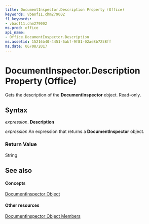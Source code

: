 ```yaml
---
title: DocumentInspector.Description Property (Office)
keywords: vbaof11.chm279002
f1_keywords:
- vbaof11.chm279002
ms.prod: office
api_name:
- Office.DocumentInspector.Description
ms.assetid: 15216b40-4451-5abf-9f81-02ae8b7258ff
ms.date: 06/08/2017
---
```



# DocumentInspector.Description Property (Office)

Gets the description of the **DocumentInspector** object. Read-only.


## Syntax

 _expression_. **Description**

 _expression_ An expression that returns a **DocumentInspector** object.


### Return Value

String


## See also


#### Concepts


[DocumentInspector Object](documentinspector-object-office.md)
#### Other resources


[DocumentInspector Object Members](documentinspector-members-office.md)

